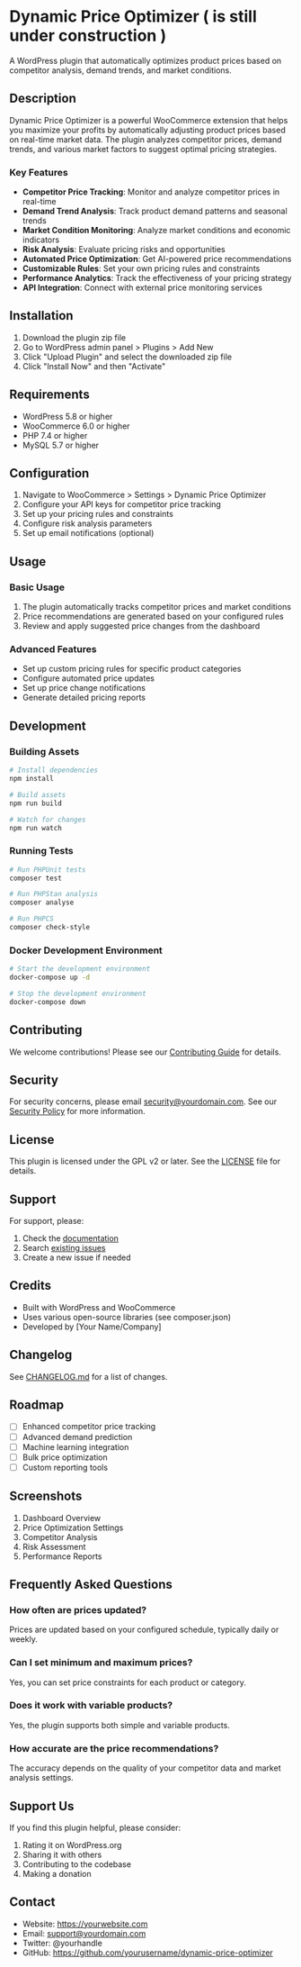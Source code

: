 # Dynamic Price Optimizer ( is still under construction )

A WordPress plugin that automatically optimizes product prices based on competitor analysis, demand trends, and market conditions.

## Description

Dynamic Price Optimizer is a powerful WooCommerce extension that helps you maximize your profits by automatically adjusting product prices based on real-time market data. The plugin analyzes competitor prices, demand trends, and various market factors to suggest optimal pricing strategies.

### Key Features

- **Competitor Price Tracking**: Monitor and analyze competitor prices in real-time
- **Demand Trend Analysis**: Track product demand patterns and seasonal trends
- **Market Condition Monitoring**: Analyze market conditions and economic indicators
- **Risk Analysis**: Evaluate pricing risks and opportunities
- **Automated Price Optimization**: Get AI-powered price recommendations
- **Customizable Rules**: Set your own pricing rules and constraints
- **Performance Analytics**: Track the effectiveness of your pricing strategy
- **API Integration**: Connect with external price monitoring services

## Installation

1. Download the plugin zip file
2. Go to WordPress admin panel > Plugins > Add New
3. Click "Upload Plugin" and select the downloaded zip file
4. Click "Install Now" and then "Activate"

## Requirements

- WordPress 5.8 or higher
- WooCommerce 6.0 or higher
- PHP 7.4 or higher
- MySQL 5.7 or higher

## Configuration

1. Navigate to WooCommerce > Settings > Dynamic Price Optimizer
2. Configure your API keys for competitor price tracking
3. Set up your pricing rules and constraints
4. Configure risk analysis parameters
5. Set up email notifications (optional)

## Usage

### Basic Usage

1. The plugin automatically tracks competitor prices and market conditions
2. Price recommendations are generated based on your configured rules
3. Review and apply suggested price changes from the dashboard

### Advanced Features

- Set up custom pricing rules for specific product categories
- Configure automated price updates
- Set up price change notifications
- Generate detailed pricing reports

## Development

### Building Assets

```bash
# Install dependencies
npm install

# Build assets
npm run build

# Watch for changes
npm run watch
```

### Running Tests

```bash
# Run PHPUnit tests
composer test

# Run PHPStan analysis
composer analyse

# Run PHPCS
composer check-style
```

### Docker Development Environment

```bash
# Start the development environment
docker-compose up -d

# Stop the development environment
docker-compose down
```

## Contributing

We welcome contributions! Please see our [Contributing Guide](CONTRIBUTING.md) for details.

## Security

For security concerns, please email security@yourdomain.com. See our [Security Policy](SECURITY.md) for more information.

## License

This plugin is licensed under the GPL v2 or later. See the [LICENSE](LICENSE) file for details.

## Support

For support, please:

1. Check the [documentation](docs/)
2. Search [existing issues](https://github.com/yourusername/dynamic-price-optimizer/issues)
3. Create a new issue if needed

## Credits

- Built with WordPress and WooCommerce
- Uses various open-source libraries (see composer.json)
- Developed by [Your Name/Company]

## Changelog

See [CHANGELOG.md](CHANGELOG.md) for a list of changes.

## Roadmap

- [ ] Enhanced competitor price tracking
- [ ] Advanced demand prediction
- [ ] Machine learning integration
- [ ] Bulk price optimization
- [ ] Custom reporting tools

## Screenshots

1. Dashboard Overview
2. Price Optimization Settings
3. Competitor Analysis
4. Risk Assessment
5. Performance Reports

## Frequently Asked Questions

### How often are prices updated?

Prices are updated based on your configured schedule, typically daily or weekly.

### Can I set minimum and maximum prices?

Yes, you can set price constraints for each product or category.

### Does it work with variable products?

Yes, the plugin supports both simple and variable products.

### How accurate are the price recommendations?

The accuracy depends on the quality of your competitor data and market analysis settings.

## Support Us

If you find this plugin helpful, please consider:

1. Rating it on WordPress.org
2. Sharing it with others
3. Contributing to the codebase
4. Making a donation

## Contact

- Website: https://yourwebsite.com
- Email: support@yourdomain.com
- Twitter: @yourhandle
- GitHub: https://github.com/yourusername/dynamic-price-optimizer 
